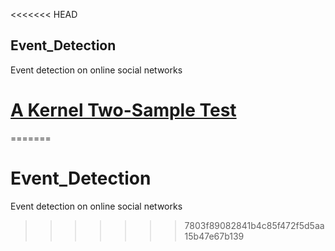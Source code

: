 <<<<<<< HEAD
## Event_Detection

Event detection on online social networks

# [A Kernel Two-Sample Test](https://www.jmlr.org/papers/volume13/gretton12a/gretton12a.pdf)
=======
# Event_Detection
Event detection on online social networks
>>>>>>> 7803f89082841b4c85f472f5d5aa15b47e67b139
